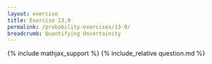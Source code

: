 ```yaml
---
layout: exercise
title: Exercise 13.9
permalink: /probability-exercises/13-9/
breadcrumb: Quantifying Uncertainity
---
```


{% include mathjax_support %}
{% include_relative question.md %}
